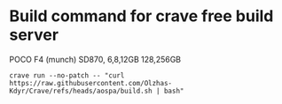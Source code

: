 # Build command for crave free build server
POCO F4 (munch) SD870, 6,8,12GB 128,256GB

```
crave run --no-patch -- "curl https://raw.githubusercontent.com/Olzhas-Kdyr/Crave/refs/heads/aospa/build.sh | bash"
```
